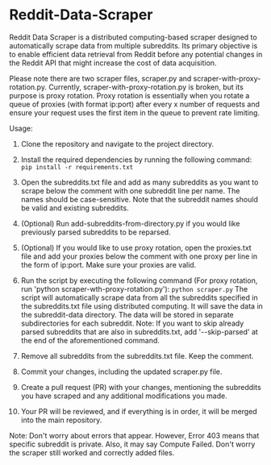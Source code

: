 # Reddit-Data-Scraper

Reddit Data Scraper is a distributed computing-based scraper designed to automatically scrape data from multiple subreddits. Its primary objective is to enable efficient data retrieval from Reddit before any potential changes in the Reddit API that might increase the cost of data acquisition.

Please note there are two scraper files, scraper.py and scraper-with-proxy-rotation.py. Currently, scraper-with-proxy-rotation.py is broken, but its purpose is proxy rotation. Proxy rotation is essentially when you rotate a queue of proxies (with format ip:port) after every x number of requests and ensure your request uses the first item in the queue to prevent rate limiting.

Usage:

1. Clone the repository and navigate to the project directory.

2. Install the required dependencies by running the following command:
```pip install -r requirements.txt```

3. Open the subreddits.txt file and add as many subreddits as you want to scrape below the comment with one subreddit line per name. The names should be case-sensitive. Note that the subreddit names should be valid and existing subreddits.

4. (Optional) Run add-subreddits-from-directory.py if you would like previously parsed subreddits to be reparsed.

5. (Optional) If you would like to use proxy rotation, open the proxies.txt file and add your proxies below the comment with one proxy per line in the form of ip:port. Make sure your proxies are valid.

6. Run the script by executing the following command (For proxy rotation, run 'python scraper-wth-proxy-rotation.py'):
```python scraper.py```
The script will automatically scrape data from all the subreddits specified in the subreddits.txt file using distributed computing. It will save the data in the subreddit-data directory. The data will be stored in separate subdirectories for each subreddit.
Note: If you want to skip already parsed subreddits that are also in subreddits.txt, add '--skip-parsed' at the end of the aforementioned command.

7. Remove all subreddits from the subreddits.txt file. Keep the comment.

8. Commit your changes, including the updated scraper.py file.

9. Create a pull request (PR) with your changes, mentioning the subreddits you have scraped and any additional modifications you made.

10. Your PR will be reviewed, and if everything is in order, it will be merged into the main repository.

Note: Don't worry about errors that appear. However, Error 403 means that specific subreddit is private. Also, it may say Compute Failed. Don't worry the scraper still worked and correctly added files.